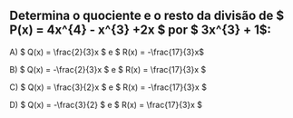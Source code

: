 ## Determina o quociente e o resto da divisão de $ P(x) = 4x^{4} - x^{3} +2x $ por $ 3x^{3} + 1$: 

A) $ Q(x) = \frac{2}{3}x $ e $ R(x) = -\frac{17}{3}x$

B) $ Q(x) = -\frac{2}{3}x $ e $ R(x) = \frac{17}{3}x $ 

C) $ Q(x) = \frac{3}{2}x $ e $ R(x) = -\frac{17}{3}x $

D) $ Q(x) = -\frac{3}{2} $ e $ R(x) = \frac{17}{3}x $

